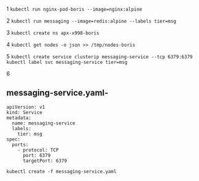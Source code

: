 1   ``` kubectl run nginx-pod-boris --image=nginx:alpine ```

2   ``` kubectl run messaging --image=redis:alpine --labels tier=msg ```

3   ``` kubectl create ns apx-x998-boris ```

4   ``` kubectl get nodes -o json >> /tmp/nodes-boris ```

5   ``` kubectl create service clusterip messaging-service --tcp 6379:6379 ```
    ``` kubectl label svc messaging-service tier=msg ```

6
## messaging-service.yaml-

```
apiVersion: v1
kind: Service
metadata:
  name: messaging-service
  labels:
    tier: msg
spec:
  ports:
    - protocol: TCP
      port: 6379
      targetPort: 6379
```
      
``` kubectl create -f messaging-service.yaml ```      
